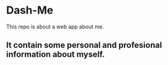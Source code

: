 # Dash-Me
This repo is about a web app about me.

## It contain some personal and profesional information about myself.
